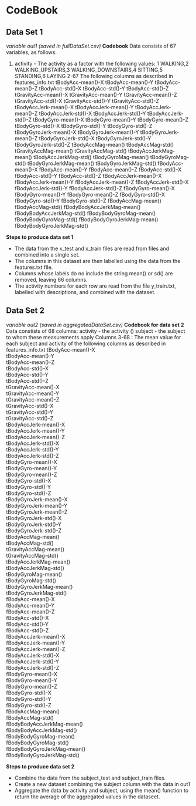 CodeBook
======================

Data Set 1
-----------
*variable out1 (saved in fullDataSet.csv)*
**Codebook**
Data consists of 67 variables, as follows:
1.	activity - The activity as a factor with the following values: 1 WALKING,2 WALKING_UPSTAIRS,3 WALKING_DOWNSTAIRS,4 SITTING,5 STANDING,6 LAYING
2-67 The following columns as described in features_info.txt
	tBodyAcc-mean()-X 
	tBodyAcc-mean()-Y
	tBodyAcc-mean()-Z
	tBodyAcc-std()-X
	tBodyAcc-std()-Y
	tBodyAcc-std()-Z
	tGravityAcc-mean()-X
	tGravityAcc-mean()-Y
	tGravityAcc-mean()-Z
	tGravityAcc-std()-X
	tGravityAcc-std()-Y
	tGravityAcc-std()-Z
	tBodyAccJerk-mean()-X
	tBodyAccJerk-mean()-Y
	tBodyAccJerk-mean()-Z
	tBodyAccJerk-std()-X
	tBodyAccJerk-std()-Y
	tBodyAccJerk-std()-Z
	tBodyGyro-mean()-X
	tBodyGyro-mean()-Y
	tBodyGyro-mean()-Z
	tBodyGyro-std()-X
	tBodyGyro-std()-Y
	tBodyGyro-std()-Z
	tBodyGyroJerk-mean()-X
	tBodyGyroJerk-mean()-Y
	tBodyGyroJerk-mean()-Z
	tBodyGyroJerk-std()-X
	tBodyGyroJerk-std()-Y
	tBodyGyroJerk-std()-Z
	tBodyAccMag-mean()
	tBodyAccMag-std()
	tGravityAccMag-mean()
	tGravityAccMag-std()
	tBodyAccJerkMag-mean()
	tBodyAccJerkMag-std()
	tBodyGyroMag-mean()
	tBodyGyroMag-std()
	tBodyGyroJerkMag-mean()
	tBodyGyroJerkMag-std()
	fBodyAcc-mean()-X
	fBodyAcc-mean()-Y
	fBodyAcc-mean()-Z
	fBodyAcc-std()-X
	fBodyAcc-std()-Y
	fBodyAcc-std()-Z
	fBodyAccJerk-mean()-X
	fBodyAccJerk-mean()-Y
	fBodyAccJerk-mean()-Z
	fBodyAccJerk-std()-X
	fBodyAccJerk-std()-Y
	fBodyAccJerk-std()-Z
	fBodyGyro-mean()-X
	fBodyGyro-mean()-Y
	fBodyGyro-mean()-Z
	fBodyGyro-std()-X
	fBodyGyro-std()-Y
	fBodyGyro-std()-Z
	fBodyAccMag-mean()
	fBodyAccMag-std()
	fBodyBodyAccJerkMag-mean()
	fBodyBodyAccJerkMag-std()
	fBodyBodyGyroMag-mean()
	fBodyBodyGyroMag-std()
	fBodyBodyGyroJerkMag-mean()
	fBodyBodyGyroJerkMag-std()

**Steps to produce data set 1**
- The data from the x_test and x_train files are read from files and combined into a single set.  
- The columns in this dataset are then labelled using the data from the features.txt file.  
- Columns whose labels do no include the string mean() or sd() are removed, leaving 66 columns.  
- The activity numbers for each row are read from the file y_train.txt, labelled with descriptions, and combined with the dataset.   


Data Set 2
------------
*variable out2 (saved in aggregatedDataSet.csv)*
**Codebook for data set 2**
Data constists of 68 columns:
activity - the activity ()
subject - the subject to whom these measurements apply
Columns 3-68 : The mean value for each subject and activity of the following columns as described in features_info.txt
	tBodyAcc-mean()-X  
	tBodyAcc-mean()-Y  
	tBodyAcc-mean()-Z  
	tBodyAcc-std()-X  
	tBodyAcc-std()-Y  
	tBodyAcc-std()-Z  
	tGravityAcc-mean()-X  
 	tGravityAcc-mean()-Y  
	tGravityAcc-mean()-Z  
	tGravityAcc-std()-X  
	tGravityAcc-std()-Y  
	tGravityAcc-std()-Z  
	tBodyAccJerk-mean()-X  
	tBodyAccJerk-mean()-Y  
	tBodyAccJerk-mean()-Z  
	tBodyAccJerk-std()-X  
	tBodyAccJerk-std()-Y  
	tBodyAccJerk-std()-Z  
	tBodyGyro-mean()-X  
	tBodyGyro-mean()-Y  
	tBodyGyro-mean()-Z  
	tBodyGyro-std()-X  
	tBodyGyro-std()-Y  
	tBodyGyro-std()-Z  
	tBodyGyroJerk-mean()-X  
	tBodyGyroJerk-mean()-Y  
	tBodyGyroJerk-mean()-Z  
	tBodyGyroJerk-std()-X  
	tBodyGyroJerk-std()-Y  
	tBodyGyroJerk-std()-Z  
	tBodyAccMag-mean()  
	tBodyAccMag-std()  
	tGravityAccMag-mean()  
	tGravityAccMag-std()  
	tBodyAccJerkMag-mean()  
	tBodyAccJerkMag-std()  
	tBodyGyroMag-mean()  
	tBodyGyroMag-std()  
	tBodyGyroJerkMag-mean()  
	tBodyGyroJerkMag-std()  
	fBodyAcc-mean()-X  
	fBodyAcc-mean()-Y  
	fBodyAcc-mean()-Z  
	fBodyAcc-std()-X  
	fBodyAcc-std()-Y  
	fBodyAcc-std()-Z  
	fBodyAccJerk-mean()-X  
	fBodyAccJerk-mean()-Y  
	fBodyAccJerk-mean()-Z  
	fBodyAccJerk-std()-X  
	fBodyAccJerk-std()-Y  
	fBodyAccJerk-std()-Z  
	fBodyGyro-mean()-X  
	fBodyGyro-mean()-Y  
	fBodyGyro-mean()-Z  
	fBodyGyro-std()-X  
	fBodyGyro-std()-Y  
	fBodyGyro-std()-Z  
	fBodyAccMag-mean()  
	fBodyAccMag-std()  
	fBodyBodyAccJerkMag-mean()  
	fBodyBodyAccJerkMag-std()  
	fBodyBodyGyroMag-mean()  
	fBodyBodyGyroMag-std()  
	fBodyBodyGyroJerkMag-mean()  
	fBodyBodyGyroJerkMag-std()  

**Steps to produce data set 2**
- Combine the data from the subject_test and subject_train files.  
- Create a new dataset combining the subject column with the data in out1 
- Aggregate the data by activity and subject, using the mean() function to return the average of the aggregated values in the dataseet.  
